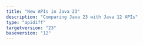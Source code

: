 ```yaml
---
title: "New APIs in Java 23"
description: "Comparing Java 23 with Java 12 APIs"
type: "apidiff"
targetversion: "23"
baseversion: "12"
---
```

